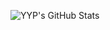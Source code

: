 ![YYP's GitHub Stats](https://github-readme-stats.vercel.app/api?username=YYP&show_icons=true&custom_title=YYP%27s%20Stats&title_color=FFFFFF&icon_color=4540e3&text_color=C0C0C0&bg_color=DEG,000000,101036)
